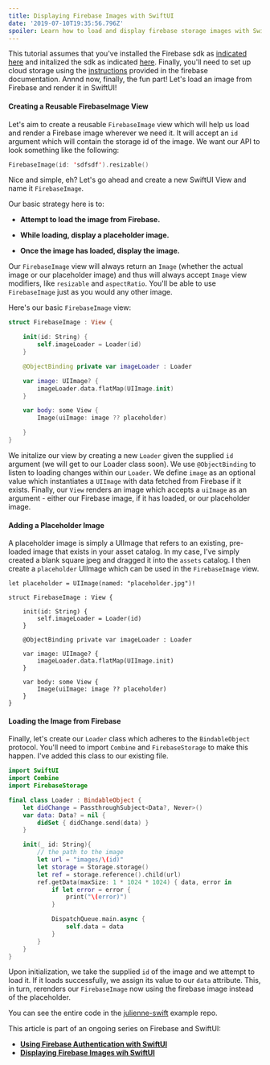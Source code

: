 ```yaml
---
title: Displaying Firebase Images with SwiftUI
date: '2019-07-10T19:35:56.796Z'
spoiler: Learn how to load and display firebase storage images with SwiftUI
---
```


This tutorial assumes that you've installed the Firebase sdk as [indicated here](https://firebase.google.com/docs/ios/setup) and initalized the sdk as indicated [here](https://firebase.google.com/docs/auth/ios/start). Finally, you'll need to set up cloud storage using the [instructions](https://firebase.google.com/docs/storage/ios/start) provided in the firebase documentation. Annnd now, finally, the fun part! Let's load an image from Firebase and render it in SwiftUI!

#### Creating a Reusable FirebaseImage View

Let's aim to create a reusable `FirebaseImage` view which will help us load and render a Firebase image wherever we need it. It will accept an `id` argument which will contain the storage id of the image. We want our API to look something like the following:

```swift
FirebaseImage(id: 'sdfsdf').resizable()
```

Nice and simple, eh? Let's go ahead and create a new SwiftUI View and name it `FirebaseImage`.

Our basic strategy here is to:

- **Attempt to load the image from Firebase.**

- **While loading, display a placeholder image.**

- **Once the image has loaded, display the image.**

Our `FirebaseImage` view will always return an `Image` (whether the actual image or our placeholder image) and thus will always accept `Image` view modifiers, like `resizable` and `aspectRatio`. You'll be able to use `FirebaseImage` just as you would any other image.

Here's our basic `FirebaseImage` view:

```swift
struct FirebaseImage : View {

    init(id: String) {
        self.imageLoader = Loader(id)
    }

    @ObjectBinding private var imageLoader : Loader

    var image: UIImage? {
        imageLoader.data.flatMap(UIImage.init)
    }

    var body: some View {
        Image(uiImage: image ?? placeholder)

    }
}
```

We initalize our view by creating a new `Loader` given the supplied `id` argument (we will get to our Loader class soon). We use `@ObjectBinding` to listen to loading changes within our `Loader`. We define `image` as an optional value which instantiates a `UIImage` with data fetched from Firebase if it exists. Finally, our `View` renders an image which accepts a `uiImage` as an argument - either our Firebase image, if it has loaded, or our placeholder image.

#### Adding a Placeholder Image

A placeholder image is simply a UIImage that refers to an existing, pre-loaded image that exists in your asset catalog. In my case, I've simply created a blank square jpeg and dragged it into the `assets` catalog. I then create a `placeholder` UIImage which can be used in the `FirebaseImage` view.

```swift{1}
let placeholder = UIImage(named: "placeholder.jpg")!

struct FirebaseImage : View {

    init(id: String) {
        self.imageLoader = Loader(id)
    }

    @ObjectBinding private var imageLoader : Loader

    var image: UIImage? {
        imageLoader.data.flatMap(UIImage.init)
    }

    var body: some View {
        Image(uiImage: image ?? placeholder)
    }
}
```

#### Loading the Image from Firebase

Finally, let's create our `Loader` class which adheres to the `BindableObject` protocol. You'll need to import `Combine` and `FirebaseStorage` to make this happen. I've added this class to our existing file.

```swift
import SwiftUI
import Combine
import FirebaseStorage

final class Loader : BindableObject {
    let didChange = PassthroughSubject<Data?, Never>()
    var data: Data? = nil {
        didSet { didChange.send(data) }
    }

    init(_ id: String){
        // the path to the image
        let url = "images/\(id)"
        let storage = Storage.storage()
        let ref = storage.reference().child(url)
        ref.getData(maxSize: 1 * 1024 * 1024) { data, error in
            if let error = error {
                print("\(error)")
            }

            DispatchQueue.main.async {
                self.data = data
            }
        }
    }
}
```

Upon initialization, we take the supplied `id` of the image and we attempt to load it. If it loads successfully, we assign its value to our `data` attribute. This, in turn, rerenders our `FirebaseImage` now using the firebase image instead of the placeholder.

You can see the entire code in the [julienne-swift](https://github.com/bmcmahen/julienne-swift/blob/master/julienne/FirebaseImage.swift) example repo.

This article is part of an ongoing series on Firebase and SwiftUI:

- **[Using Firebase Authentication with SwiftUI](https://benmcmahen.com/authentication-with-swiftui-and-firebase/)**
- **[Displaying Firebase Images wih SwiftUI](https://benmcmahen.com/firebase-image-in-swiftui/)**
